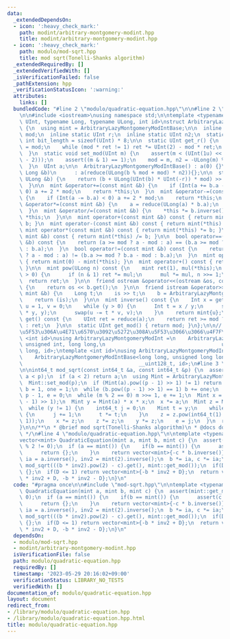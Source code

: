 ```yaml
---
data:
  _extendedDependsOn:
  - icon: ':heavy_check_mark:'
    path: modint/arbitrary-montgomery-modint.hpp
    title: modint/arbitrary-montgomery-modint.hpp
  - icon: ':heavy_check_mark:'
    path: modulo/mod-sqrt.hpp
    title: mod sqrt(Tonelli-Shanks algorithm)
  _extendedRequiredBy: []
  _extendedVerifiedWith: []
  _isVerificationFailed: false
  _pathExtension: hpp
  _verificationStatusIcon: ':warning:'
  attributes:
    links: []
  bundledCode: "#line 2 \"modulo/quadratic-equation.hpp\"\n\n#line 2 \"modint/arbitrary-montgomery-modint.hpp\"\
    \n\n#include <iostream>\nusing namespace std;\n\ntemplate <typename Int, typename\
    \ UInt, typename Long, typename ULong, int id>\nstruct ArbitraryLazyMontgomeryModIntBase\
    \ {\n  using mint = ArbitraryLazyMontgomeryModIntBase;\n\n  inline static UInt\
    \ mod;\n  inline static UInt r;\n  inline static UInt n2;\n  static constexpr\
    \ int bit_length = sizeof(UInt) * 8;\n\n  static UInt get_r() {\n    UInt ret\
    \ = mod;\n    while (mod * ret != 1) ret *= UInt(2) - mod * ret;\n    return ret;\n\
    \  }\n  static void set_mod(UInt m) {\n    assert(m < (UInt(1u) << (bit_length\
    \ - 2)));\n    assert((m & 1) == 1);\n    mod = m, n2 = -ULong(m) % m, r = get_r();\n\
    \  }\n  UInt a;\n\n  ArbitraryLazyMontgomeryModIntBase() : a(0) {}\n  ArbitraryLazyMontgomeryModIntBase(const\
    \ Long &b)\n      : a(reduce(ULong(b % mod + mod) * n2)){};\n\n  static UInt reduce(const\
    \ ULong &b) {\n    return (b + ULong(UInt(b) * UInt(-r)) * mod) >> bit_length;\n\
    \  }\n\n  mint &operator+=(const mint &b) {\n    if (Int(a += b.a - 2 * mod) <\
    \ 0) a += 2 * mod;\n    return *this;\n  }\n  mint &operator-=(const mint &b)\
    \ {\n    if (Int(a -= b.a) < 0) a += 2 * mod;\n    return *this;\n  }\n  mint\
    \ &operator*=(const mint &b) {\n    a = reduce(ULong(a) * b.a);\n    return *this;\n\
    \  }\n  mint &operator/=(const mint &b) {\n    *this *= b.inverse();\n    return\
    \ *this;\n  }\n\n  mint operator+(const mint &b) const { return mint(*this) +=\
    \ b; }\n  mint operator-(const mint &b) const { return mint(*this) -= b; }\n \
    \ mint operator*(const mint &b) const { return mint(*this) *= b; }\n  mint operator/(const\
    \ mint &b) const { return mint(*this) /= b; }\n\n  bool operator==(const mint\
    \ &b) const {\n    return (a >= mod ? a - mod : a) == (b.a >= mod ? b.a - mod\
    \ : b.a);\n  }\n  bool operator!=(const mint &b) const {\n    return (a >= mod\
    \ ? a - mod : a) != (b.a >= mod ? b.a - mod : b.a);\n  }\n  mint operator-() const\
    \ { return mint(0) - mint(*this); }\n  mint operator+() const { return mint(*this);\
    \ }\n\n  mint pow(ULong n) const {\n    mint ret(1), mul(*this);\n    while (n\
    \ > 0) {\n      if (n & 1) ret *= mul;\n      mul *= mul, n >>= 1;\n    }\n  \
    \  return ret;\n  }\n\n  friend ostream &operator<<(ostream &os, const mint &b)\
    \ {\n    return os << b.get();\n  }\n\n  friend istream &operator>>(istream &is,\
    \ mint &b) {\n    Long t;\n    is >> t;\n    b = ArbitraryLazyMontgomeryModIntBase(t);\n\
    \    return (is);\n  }\n\n  mint inverse() const {\n    Int x = get(), y = get_mod(),\
    \ u = 1, v = 0;\n    while (y > 0) {\n      Int t = x / y;\n      swap(x -= t\
    \ * y, y);\n      swap(u -= t * v, v);\n    }\n    return mint{u};\n  }\n\n  UInt\
    \ get() const {\n    UInt ret = reduce(a);\n    return ret >= mod ? ret - mod\
    \ : ret;\n  }\n\n  static UInt get_mod() { return mod; }\n};\n\n// id \u306B\u9069\
    \u5F53\u306A\u4E71\u6570\u3092\u5272\u308A\u5F53\u3066\u3066\u4F7F\u3046\ntemplate\
    \ <int id>\nusing ArbitraryLazyMontgomeryModInt =\n    ArbitraryLazyMontgomeryModIntBase<int,\
    \ unsigned int, long long,\n                                      unsigned long\
    \ long, id>;\ntemplate <int id>\nusing ArbitraryLazyMontgomeryModInt64bit =\n\
    \    ArbitraryLazyMontgomeryModIntBase<long long, unsigned long long, __int128_t,\n\
    \                                      __uint128_t, id>;\n#line 3 \"modulo/mod-sqrt.hpp\"\
    \n\nint64_t mod_sqrt(const int64_t &a, const int64_t &p) {\n  assert(0 <= a &&\
    \ a < p);\n  if (a < 2) return a;\n  using Mint = ArbitraryLazyMontgomeryModInt<409075245>;\n\
    \  Mint::set_mod(p);\n  if (Mint(a).pow((p - 1) >> 1) != 1) return -1;\n  Mint\
    \ b = 1, one = 1;\n  while (b.pow((p - 1) >> 1) == 1) b += one;\n  int64_t m =\
    \ p - 1, e = 0;\n  while (m % 2 == 0) m >>= 1, e += 1;\n  Mint x = Mint(a).pow((m\
    \ - 1) >> 1);\n  Mint y = Mint(a) * x * x;\n  x *= a;\n  Mint z = Mint(b).pow(m);\n\
    \  while (y != 1) {\n    int64_t j = 0;\n    Mint t = y;\n    while (t != one)\
    \ {\n      j += 1;\n      t *= t;\n    }\n    z = z.pow(int64_t(1) << (e - j -\
    \ 1));\n    x *= z;\n    z *= z;\n    y *= z;\n    e = j;\n  }\n  return x.get();\n\
    }\n\n/**\n * @brief mod sqrt(Tonelli-Shanks algorithm)\n * @docs docs/modulo/mod-sqrt.md\n\
    \ */\n#line 4 \"modulo/quadratic-equation.hpp\"\n\ntemplate <typename mint>\n\
    vector<mint> QuadraticEquation(mint a, mint b, mint c) {\n  assert(mint::get_mod()\
    \ % 2 != 0);\n  if (a == mint()) {\n    if(b == mint()) {\n      assert(c != mint());\n\
    \      return {};\n    }\n    return vector<mint>{-c * b.inverse()};\n  }\n  mint\
    \ ia = a.inverse(), inv2 = mint(2).inverse();\n  b *= ia, c *= ia;\n  auto D =\
    \ mod_sqrt(((b * inv2).pow(2) - c).get(), mint::get_mod());\n  if(D == -1) return\
    \ {};\n  if(D <= 1) return vector<mint>{-b * inv2 + D};\n  return vector<mint>{-b\
    \ * inv2 + D, -b * inv2 - D};\n}\n"
  code: "#pragma once\n\n#include \"mod-sqrt.hpp\"\n\ntemplate <typename mint>\nvector<mint>\
    \ QuadraticEquation(mint a, mint b, mint c) {\n  assert(mint::get_mod() % 2 !=\
    \ 0);\n  if (a == mint()) {\n    if(b == mint()) {\n      assert(c != mint());\n\
    \      return {};\n    }\n    return vector<mint>{-c * b.inverse()};\n  }\n  mint\
    \ ia = a.inverse(), inv2 = mint(2).inverse();\n  b *= ia, c *= ia;\n  auto D =\
    \ mod_sqrt(((b * inv2).pow(2) - c).get(), mint::get_mod());\n  if(D == -1) return\
    \ {};\n  if(D <= 1) return vector<mint>{-b * inv2 + D};\n  return vector<mint>{-b\
    \ * inv2 + D, -b * inv2 - D};\n}\n"
  dependsOn:
  - modulo/mod-sqrt.hpp
  - modint/arbitrary-montgomery-modint.hpp
  isVerificationFile: false
  path: modulo/quadratic-equation.hpp
  requiredBy: []
  timestamp: '2023-05-29 20:16:02+09:00'
  verificationStatus: LIBRARY_NO_TESTS
  verifiedWith: []
documentation_of: modulo/quadratic-equation.hpp
layout: document
redirect_from:
- /library/modulo/quadratic-equation.hpp
- /library/modulo/quadratic-equation.hpp.html
title: modulo/quadratic-equation.hpp
---
```

